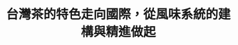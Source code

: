 ---
id: "86"
lang: zh-tw
description: 「台灣茶風味系統精進」部會自提案
propose_date: 2020-12-01
meeting_date: 2021-03-12
publish: "TRUE"
selected: "FALSE"
blog_selected: "TRUE"
thumbnail: https://img.youtube.com/vi/jPY_E7WU_RE/maxresdefault.jpg
cover: https://youtu.be/jPY_E7WU_RE
title: 台灣茶的特色走向國際，從風味系統的建構與精進做起
introduction:
  content: 農委會茶葉改良場為建立台灣茶葉的風味系統，藉此推廣品茶文化並將台灣茶推向國際，設計了風味輪1.0版先行推廣。為了讓風味系統更貼近品茶專業者、茶葉愛好者及一般消費者的使用情境，茶改場在開放政府聯絡人月會提出「自提案」，透過協作會議的方式蒐集更多元的意見，會議當天透過各方專業的對話與創作，啟發了更豐富的內容與形式，也為風味系統2.0和未來的資料數位化立下厚實的基礎。
  image: https://cm.pdis.nat.gov.tw/images/post/1FQ_ACJ2jElqoUZdqHnKLyMqq0Po0W3Gu.jpg
color: yellow
join:
  type: 部
  title: 為了建構臺灣品茶文化，透過系統性的茶葉風味說明，協助消費者精準選購所需茶葉。
  link: https://join.gov.tw/policies/detail/005fbf96-5e1f-4dd4-88c6-c179dca03128
layout: post
departments:
  - 農委會
tags:
  - 文化
  - 共創
embed:
  mind_map:
    links:
      - https://miro.com/app/live-embed/o9J_lZm8QLc=/?moveToViewport=12868,-3835,15008,7099&embedAutoplay=true
  ministry_slide:
    links:
      - https://issuu.com/pdis.tw/docs/1100312_______
  host_slide:
    links:
      - https://issuu.com/pdis.tw/docs/_86-_______________
pictures:
  - https://cm.pdis.nat.gov.tw/images/post/1rHCCXssGtIqdMEP542kY0h-I92IKiDbm.jpg
  - https://cm.pdis.nat.gov.tw/images/post/114jhyqJUkI4e4lu9LJ2SsSJ5JOxjtWvI.jpg
  - https://cm.pdis.nat.gov.tw/images/post/1o2OKp8tMoJPwu5WGpr1XFh-oPOp0VxQw.jpg
  - https://cm.pdis.nat.gov.tw/images/post/1pMfjaWSKaE8QtS6xcfGtGj2ubuWc-9e6.jpg
blogs:
  - https://pdis.nat.gov.tw/zh-TW/blog/%E7%94%A8%E5%8F%B0%E7%81%A3%E8%8C%B6%E9%A2%A8%E5%91%B3-%E8%88%87%E4%B8%96%E7%95%8C%E6%8E%A5%E8%BB%8C/
---